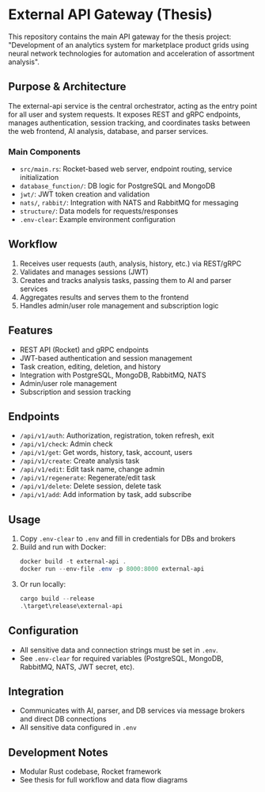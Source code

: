 # External API Gateway (Thesis)

This repository contains the main API gateway for the thesis project: "Development of an analytics system for marketplace product grids using neural network technologies for automation and acceleration of assortment analysis".

## Purpose & Architecture

The external-api service is the central orchestrator, acting as the entry point for all user and system requests. It exposes REST and gRPC endpoints, manages authentication, session tracking, and coordinates tasks between the web frontend, AI analysis, database, and parser services.

### Main Components
- `src/main.rs`: Rocket-based web server, endpoint routing, service initialization
- `database_function/`: DB logic for PostgreSQL and MongoDB
- `jwt/`: JWT token creation and validation
- `nats/`, `rabbit/`: Integration with NATS and RabbitMQ for messaging
- `structure/`: Data models for requests/responses
- `.env-clear`: Example environment configuration

## Workflow
1. Receives user requests (auth, analysis, history, etc.) via REST/gRPC
2. Validates and manages sessions (JWT)
3. Creates and tracks analysis tasks, passing them to AI and parser services
4. Aggregates results and serves them to the frontend
5. Handles admin/user role management and subscription logic

## Features
- REST API (Rocket) and gRPC endpoints
- JWT-based authentication and session management
- Task creation, editing, deletion, and history
- Integration with PostgreSQL, MongoDB, RabbitMQ, NATS
- Admin/user role management
- Subscription and session tracking

## Endpoints
- `/api/v1/auth`: Authorization, registration, token refresh, exit
- `/api/v1/check`: Admin check
- `/api/v1/get`: Get words, history, task, account, users
- `/api/v1/create`: Create analysis task
- `/api/v1/edit`: Edit task name, change admin
- `/api/v1/regenerate`: Regenerate/edit task
- `/api/v1/delete`: Delete session, delete task
- `/api/v1/add`: Add information by task, add subscribe

## Usage
1. Copy `.env-clear` to `.env` and fill in credentials for DBs and brokers
2. Build and run with Docker:
   ```powershell
   docker build -t external-api .
   docker run --env-file .env -p 8000:8000 external-api
   ```
3. Or run locally:
   ```powershell
   cargo build --release
   .\target\release\external-api
   ```

## Configuration
- All sensitive data and connection strings must be set in `.env`.
- See `.env-clear` for required variables (PostgreSQL, MongoDB, RabbitMQ, NATS, JWT secret, etc).

## Integration
- Communicates with AI, parser, and DB services via message brokers and direct DB connections
- All sensitive data configured in `.env`

## Development Notes
- Modular Rust codebase, Rocket framework
- See thesis for full workflow and data flow diagrams
